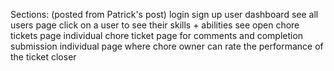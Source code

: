 


Sections: (posted from Patrick's post)
login
sign up
user dashboard
see all users page
click on a user to see their skills + abilities
see open chore tickets page
individual chore ticket page for comments and completion submission
individual page where chore owner can rate the performance of the ticket closer